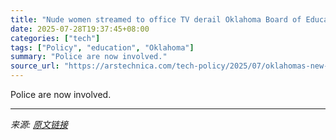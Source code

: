 ```yaml
---
title: "Nude women streamed to office TV derail Oklahoma Board of Education meeting"
date: 2025-07-28T19:37:45+08:00
categories: ["tech"]
tags: ["Policy", "education", "Oklahoma"]
summary: "Police are now involved."
source_url: "https://arstechnica.com/tech-policy/2025/07/oklahomas-new-scandal-nude-women-streamed-to-tv-during-state-board-meeting/"
---
```


Police are now involved.

---

*来源: [原文链接](https://arstechnica.com/tech-policy/2025/07/oklahomas-new-scandal-nude-women-streamed-to-tv-during-state-board-meeting/)*
